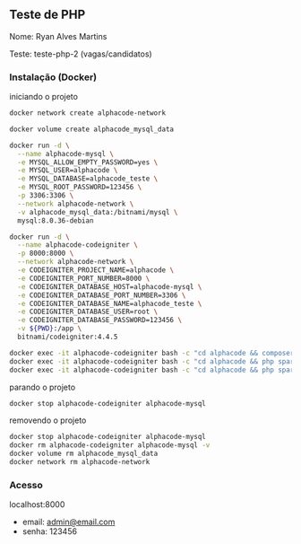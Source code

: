 
## Teste de PHP

Nome: Ryan Alves Martins

Teste: teste-php-2 (vagas/candidatos)
### Instalação (Docker)
iniciando o projeto
```bash
docker network create alphacode-network

```

```bash
docker volume create alphacode_mysql_data
```

```bash
docker run -d \
  --name alphacode-mysql \
  -e MYSQL_ALLOW_EMPTY_PASSWORD=yes \
  -e MYSQL_USER=alphacode \
  -e MYSQL_DATABASE=alphacode_teste \
  -e MYSQL_ROOT_PASSWORD=123456 \
  -p 3306:3306 \
  --network alphacode-network \
  -v alphacode_mysql_data:/bitnami/mysql \
  mysql:8.0.36-debian
```

```bash
docker run -d \
  --name alphacode-codeigniter \
  -p 8000:8000 \
  --network alphacode-network \
  -e CODEIGNITER_PROJECT_NAME=alphacode \
  -e CODEIGNITER_PORT_NUMBER=8000 \
  -e CODEIGNITER_DATABASE_HOST=alphacode-mysql \
  -e CODEIGNITER_DATABASE_PORT_NUMBER=3306 \
  -e CODEIGNITER_DATABASE_NAME=alphacode_teste \
  -e CODEIGNITER_DATABASE_USER=root \
  -e CODEIGNITER_DATABASE_PASSWORD=123456 \
  -v ${PWD}:/app \
  bitnami/codeigniter:4.4.5
```

```bash
docker exec -it alphacode-codeigniter bash -c "cd alphacode && composer install"
docker exec -it alphacode-codeigniter bash -c "cd alphacode && php spark migrate"
docker exec -it alphacode-codeigniter bash -c "cd alphacode && php spark db:seed BootstrapSeeder"
```

parando o projeto

```bash
docker stop alphacode-codeigniter alphacode-mysql
```

removendo o projeto

```bash
docker stop alphacode-codeigniter alphacode-mysql
docker rm alphacode-codeigniter alphacode-mysql -v
docker volume rm alphacode_mysql_data
docker network rm alphacode-network
```

### Acesso
localhost:8000

- email: admin@email.com
- senha: 123456
